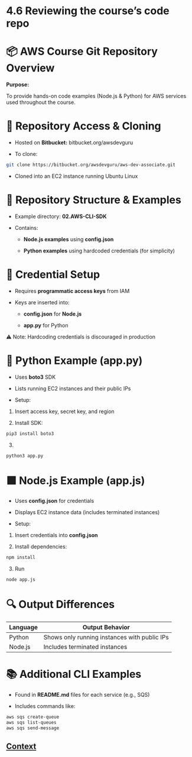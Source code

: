 # 4.6 Reviewing the course’s code repo 

# 📦 AWS Course Git Repository Overview

**Purpose:** 

To provide hands-on code examples (Node.js & Python) for AWS services used throughout the course.

# 🔗 Repository Access & Cloning
* Hosted on **Bitbucket:** bitbucket.org/awsdevguru

* To clone:

``` bash
git clone https://bitbucket.org/awsdevguru/aws-dev-associate.git
```
* Cloned into an EC2 instance running Ubuntu Linux

# 📁 Repository Structure & Examples

* Example directory: **02.AWS-CLI-SDK**

* Contains:

    - **Node.js examples** using **config.json**

    - **Python examples** using hardcoded credentials (for simplicity)

# 🔐 Credential Setup

* Requires **programmatic access keys** from IAM

* Keys are inserted into:

    - **config.json** for **Node.js**

    - **app.py** for Python 


⚠️ Note: Hardcoding credentials is discouraged in production

# 🐍 Python Example (app.py)

* Uses **boto3** SDK

* Lists running EC2 instances and their public IPs

* Setup:

1. Insert access key, secret key, and region

2. Install SDK:

``` bash
pip3 install boto3
```
3.

``` bash
python3 app.py
```

# 🟩 Node.js Example (app.js)

* Uses **config.json** for credentials

* Displays EC2 instance data (includes terminated instances)

* Setup:

1. Insert credentials into **config.json**

2. Install dependencies:


``` bash
npm install
```
3. Run
``` bash
node app.js
```

# 🔍 Output Differences

| Language | Output Behavior                                      |
|----------|------------------------------------------------------|
| Python   | Shows only running instances with public IPs         |
| Node.js  | Includes terminated instances                        |

# 📚 Additional CLI Examples

* Found in **README.md** files for each service (e.g., SQS)

* Includes commands like:


``` bash
aws sqs create-queue
aws sqs list-queues
aws sqs send-message
```
 
 ## [Context](./../context.md)